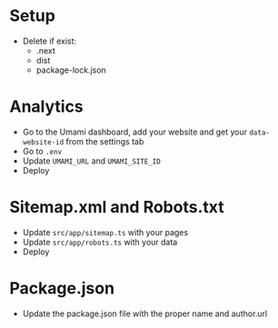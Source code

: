 # Setup

- Delete if exist:
  - .next
  - dist
  - package-lock.json

# Analytics

- Go to the Umami dashboard, add your website and get your `data-website-id` from the settings tab
- Go to `.env`
- Update `UMAMI_URL` and `UMAMI_SITE_ID`
- Deploy

# Sitemap.xml and Robots.txt

- Update `src/app/sitemap.ts` with your pages
- Update `src/app/robots.ts` with your data
- Deploy

# Package.json

- Update the package.json file with the proper name and author.url
